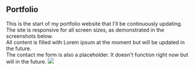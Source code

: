 ## Portfolio
This is the start of my portfolio website that I'll be continuously updating.
<br>
The site is responsive for all screen sizes, as demonstrated in the screenshots below.
<br>
All content is filled with Lorem ipsum at the moment but will be updated in the future.
<br>
The contact me form is also a placeholder. It doesn't function right now but will in the future.
![](path)
